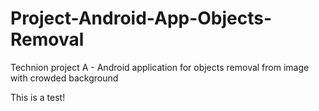 # Project-Android-App-Objects-Removal
Technion project A - Android application for objects removal from image with crowded background 


This is a test!

